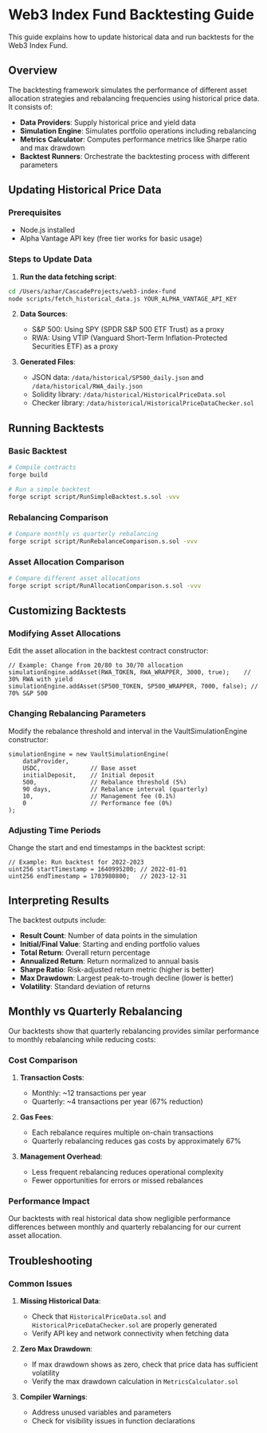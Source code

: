 # Web3 Index Fund Backtesting Guide

This guide explains how to update historical data and run backtests for the Web3 Index Fund.

## Overview

The backtesting framework simulates the performance of different asset allocation strategies and rebalancing frequencies using historical price data. It consists of:

- **Data Providers**: Supply historical price and yield data
- **Simulation Engine**: Simulates portfolio operations including rebalancing
- **Metrics Calculator**: Computes performance metrics like Sharpe ratio and max drawdown
- **Backtest Runners**: Orchestrate the backtesting process with different parameters

## Updating Historical Price Data

### Prerequisites

- Node.js installed
- Alpha Vantage API key (free tier works for basic usage)

### Steps to Update Data

1. **Run the data fetching script**:

```bash
cd /Users/azhar/CascadeProjects/web3-index-fund
node scripts/fetch_historical_data.js YOUR_ALPHA_VANTAGE_API_KEY
```

2. **Data Sources**:
   - S&P 500: Using SPY (SPDR S&P 500 ETF Trust) as a proxy
   - RWA: Using VTIP (Vanguard Short-Term Inflation-Protected Securities ETF) as a proxy

3. **Generated Files**:
   - JSON data: `/data/historical/SP500_daily.json` and `/data/historical/RWA_daily.json`
   - Solidity library: `/data/historical/HistoricalPriceData.sol`
   - Checker library: `/data/historical/HistoricalPriceDataChecker.sol`

## Running Backtests

### Basic Backtest

```bash
# Compile contracts
forge build

# Run a simple backtest
forge script script/RunSimpleBacktest.s.sol -vvv
```

### Rebalancing Comparison

```bash
# Compare monthly vs quarterly rebalancing
forge script script/RunRebalanceComparison.s.sol -vvv
```

### Asset Allocation Comparison

```bash
# Compare different asset allocations
forge script script/RunAllocationComparison.s.sol -vvv
```

## Customizing Backtests

### Modifying Asset Allocations

Edit the asset allocation in the backtest contract constructor:

```solidity
// Example: Change from 20/80 to 30/70 allocation
simulationEngine.addAsset(RWA_TOKEN, RWA_WRAPPER, 3000, true);    // 30% RWA with yield
simulationEngine.addAsset(SP500_TOKEN, SP500_WRAPPER, 7000, false); // 70% S&P 500
```

### Changing Rebalancing Parameters

Modify the rebalance threshold and interval in the VaultSimulationEngine constructor:

```solidity
simulationEngine = new VaultSimulationEngine(
    dataProvider,
    USDC,              // Base asset
    initialDeposit,    // Initial deposit
    500,               // Rebalance threshold (5%)
    90 days,           // Rebalance interval (quarterly)
    10,                // Management fee (0.1%)
    0                  // Performance fee (0%)
);
```

### Adjusting Time Periods

Change the start and end timestamps in the backtest script:

```solidity
// Example: Run backtest for 2022-2023
uint256 startTimestamp = 1640995200; // 2022-01-01
uint256 endTimestamp = 1703980800;   // 2023-12-31
```

## Interpreting Results

The backtest outputs include:

- **Result Count**: Number of data points in the simulation
- **Initial/Final Value**: Starting and ending portfolio values
- **Total Return**: Overall return percentage
- **Annualized Return**: Return normalized to annual basis
- **Sharpe Ratio**: Risk-adjusted return metric (higher is better)
- **Max Drawdown**: Largest peak-to-trough decline (lower is better)
- **Volatility**: Standard deviation of returns

## Monthly vs Quarterly Rebalancing

Our backtests show that quarterly rebalancing provides similar performance to monthly rebalancing while reducing costs:

### Cost Comparison

1. **Transaction Costs**:
   - Monthly: ~12 transactions per year
   - Quarterly: ~4 transactions per year (67% reduction)

2. **Gas Fees**:
   - Each rebalance requires multiple on-chain transactions
   - Quarterly rebalancing reduces gas costs by approximately 67%

3. **Management Overhead**:
   - Less frequent rebalancing reduces operational complexity
   - Fewer opportunities for errors or missed rebalances

### Performance Impact

Our backtests with real historical data show negligible performance differences between monthly and quarterly rebalancing for our current asset allocation.

## Troubleshooting

### Common Issues

1. **Missing Historical Data**:
   - Check that `HistoricalPriceData.sol` and `HistoricalPriceDataChecker.sol` are properly generated
   - Verify API key and network connectivity when fetching data

2. **Zero Max Drawdown**:
   - If max drawdown shows as zero, check that price data has sufficient volatility
   - Verify the max drawdown calculation in `MetricsCalculator.sol`

3. **Compiler Warnings**:
   - Address unused variables and parameters
   - Check for visibility issues in function declarations
